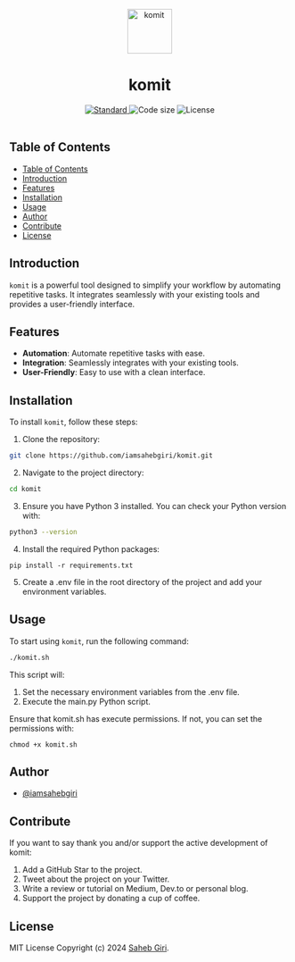 <p align="center">
  <a href="https://github.com/iamsahebgiri/add-readme">
    <img alt="komit" height="80" src="https://img.icons8.com/?size=100&id=fTkqveCX0blI&format=png&color=000000">
  </a>
</p>
<h1 align="center">komit</h1>

<div align="center">
  <a href="https://standardjs.com">
    <img src="https://img.shields.io/badge/code%20style-standard-brightgreen.svg?style=flat-square"
      alt="Standard" />
  </a>
  
  <img src="https://img.shields.io/github/languages/code-size/iamsahebgiri/komit?style=flat-square" alt="Code size" />

  <img src="https://img.shields.io/github/license/iamsahebgiri/komit?style=flat-square" alt="License" />
</div>

<br />

## Table of Contents
- [Table of Contents](#table-of-contents)
- [Introduction](#introduction)
- [Features](#features)
- [Installation](#installation)
- [Usage](#usage)
- [Author](#author)
- [Contribute](#contribute)
- [License](#license)

## Introduction
`komit` is a powerful tool designed to simplify your workflow by automating repetitive tasks. It integrates seamlessly with your existing tools and provides a user-friendly interface.

## Features
- **Automation**: Automate repetitive tasks with ease.
- **Integration**: Seamlessly integrates with your existing tools.
- **User-Friendly**: Easy to use with a clean interface.

## Installation
To install `komit`, follow these steps:
1. Clone the repository:
```sh
git clone https://github.com/iamsahebgiri/komit.git
```

2. Navigate to the project directory:
```sh
cd komit
```
3. Ensure you have Python 3 installed. You can check your Python version with:
```sh
python3 --version
```
4. Install the required Python packages:
```
pip install -r requirements.txt
```
5. Create a .env file in the root directory of the project and add your environment variables.
## Usage
To start using `komit`, run the following command:

```sh
./komit.sh
```

This script will:

1. Set the necessary environment variables from the .env file.
2. Execute the main.py Python script.

Ensure that komit.sh has execute permissions. If not, you can set the permissions with:

```
chmod +x komit.sh
```

## Author

- [@iamsahebgiri](https://github.com/iamsahebgiri)

## Contribute

If you want to say thank you and/or support the active development of komit:

1. Add a GitHub Star to the project.
2. Tweet about the project on your Twitter.
3. Write a review or tutorial on Medium, Dev.to or personal blog.
4. Support the project by donating a cup of coffee.

## License

MIT License Copyright (c) 2024 [Saheb Giri](https://github.com/iamsahebgiri).
